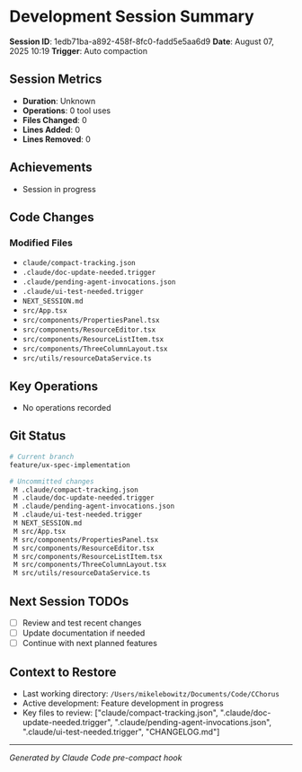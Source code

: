 # Development Session Summary

**Session ID**: 1edb71ba-a892-458f-8fc0-fadd5e5aa6d9
**Date**: August 07, 2025 10:19
**Trigger**: Auto compaction


## Session Metrics

- **Duration**: Unknown
- **Operations**: 0 tool uses
- **Files Changed**: 0
- **Lines Added**: 0
- **Lines Removed**: 0

## Achievements

- Session in progress

## Code Changes


### Modified Files
- `claude/compact-tracking.json`
- `.claude/doc-update-needed.trigger`
- `.claude/pending-agent-invocations.json`
- `.claude/ui-test-needed.trigger`
- `NEXT_SESSION.md`
- `src/App.tsx`
- `src/components/PropertiesPanel.tsx`
- `src/components/ResourceEditor.tsx`
- `src/components/ResourceListItem.tsx`
- `src/components/ThreeColumnLayout.tsx`
- `src/utils/resourceDataService.ts`

## Key Operations

- No operations recorded

## Git Status

```bash
# Current branch
feature/ux-spec-implementation

# Uncommitted changes
 M .claude/compact-tracking.json
 M .claude/doc-update-needed.trigger
 M .claude/pending-agent-invocations.json
 M .claude/ui-test-needed.trigger
 M NEXT_SESSION.md
 M src/App.tsx
 M src/components/PropertiesPanel.tsx
 M src/components/ResourceEditor.tsx
 M src/components/ResourceListItem.tsx
 M src/components/ThreeColumnLayout.tsx
 M src/utils/resourceDataService.ts

```

## Next Session TODOs

- [ ] Review and test recent changes
- [ ] Update documentation if needed
- [ ] Continue with next planned features

## Context to Restore

- Last working directory: `/Users/mikelebowitz/Documents/Code/CChorus`
- Active development: Feature development in progress
- Key files to review: ["claude/compact-tracking.json", ".claude/doc-update-needed.trigger", ".claude/pending-agent-invocations.json", ".claude/ui-test-needed.trigger", "CHANGELOG.md"]

---

*Generated by Claude Code pre-compact hook*
